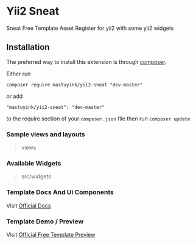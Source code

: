 Yii2 Sneat
==========

Sneat Free Template Asset Register for yii2 with some yii2 widgets

Installation
------------

The preferred way to install this extension is through [composer](http://getcomposer.org/download/).

Either run

```
composer require mastuyink/yii2-sneat "dev-master"
```

or add

```
"mastuyink/yii2-sneat": "dev-master"
```

to the require section of your `composer.json` file then run `composer update`

### Sample views and layouts

> views

### Available Widgets

> src/widgets

### Template Docs And Ui Components

Visit [Official Docs](https://demos.themeselection.com/sneat-bootstrap-html-admin-template/documentation)

### Template Demo / Preview

Visit [Official Free Template Preview](https://demos.themeselection.com/sneat-bootstrap-html-admin-template-free/html/)
